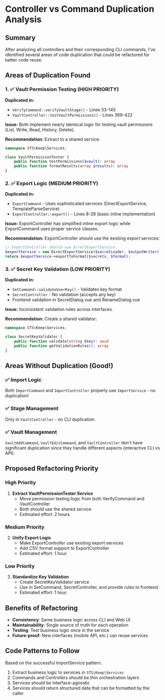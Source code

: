 # Controller vs Command Duplication Analysis

## Summary
After analyzing all controllers and their corresponding CLI commands, I've identified several areas of code duplication that could be refactored for better code reuse.

## Areas of Duplication Found

### 1. ✅ Vault Permission Testing (HIGH PRIORITY)
**Duplicated in:**
- `VerifyCommand::verifyVaultStage()` - Lines 53-145
- `VaultController::testVaultPermissions()` - Lines 369-422

**Issue:** Both implement nearly identical logic for testing vault permissions (List, Write, Read, History, Delete).

**Recommendation:** Extract to a shared service:
```php
namespace STS\Keep\Services;

class VaultPermissionTester {
    public function testPermissions($vault): array
    public function formatResults(array $results): array
}
```

### 2. ✅ Export Logic (MEDIUM PRIORITY)
**Duplicated in:**
- `ExportCommand` - Uses sophisticated services (DirectExportService, TemplateParseService)
- `ExportController::export()` - Lines 8-28 (basic inline implementation)

**Issue:** ExportController has simplified inline export logic while ExportCommand uses proper service classes.

**Recommendation:** ExportController should use the existing export services:
```php
// ExportController should use DirectExportService
$exportService = new DirectExportService($secretLoader, $outputWriter);
return $exportService->exportToFormat($secrets, $format);
```

### 3. ✅ Secret Key Validation (LOW PRIORITY)
**Duplicated in:**
- `SetCommand::validateUserKey()` - Validates key format
- `SecretController` - No validation (accepts any key)
- Frontend validation in SecretDialog.vue and RenameDialog.vue

**Issue:** Inconsistent validation rules across interfaces.

**Recommendation:** Create a shared validator:
```php
namespace STS\Keep\Services;

class SecretKeyValidator {
    public function validate(string $key): void
    public function getValidationRules(): array
}
```

## Areas Without Duplication (Good!)

### ✅ Import Logic
Both `ImportCommand` and `ImportController` properly use `ImportService` - no duplication!

### ✅ Stage Management  
Only in `VaultController` - no CLI duplication.

### ✅ Vault Management
`VaultAddCommand`, `VaultEditCommand`, and `VaultController` don't have significant duplication since they handle different aspects (interactive CLI vs API).

## Proposed Refactoring Priority

### High Priority
1. **Extract VaultPermissionTester Service**
   - Move permission testing logic from both VerifyCommand and VaultController
   - Both should use the shared service
   - Estimated effort: 2 hours

### Medium Priority  
2. **Unify Export Logic**
   - Make ExportController use existing export services
   - Add CSV format support to ExportController
   - Estimated effort: 1 hour

### Low Priority
3. **Standardize Key Validation**
   - Create SecretKeyValidator service
   - Use in SetCommand, SecretController, and provide rules to frontend
   - Estimated effort: 1 hour

## Benefits of Refactoring
- **Consistency**: Same business logic across CLI and Web UI
- **Maintainability**: Single source of truth for each operation
- **Testing**: Test business logic once in the service
- **Future-proof**: New interfaces (mobile API, etc.) can reuse services

## Code Patterns to Follow
Based on the successful ImportService pattern:
1. Extract business logic to services in `STS\Keep\Services`
2. Commands and Controllers should be thin orchestration layers
3. Services should be interface-agnostic
4. Services should return structured data that can be formatted by the caller